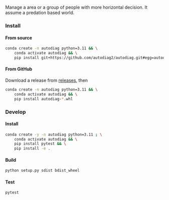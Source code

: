 Manage a area or a group of people with more horizontal decision.
It assume a predation based world.
### Install
#### From source
```bash
conda create -n autodiag python=3.11 && \
    conda activate autodiag && \
    pip install git+https://github.com/autodiag2/autodiag.git#egg=autodiag
```
#### From GitHub
Download a release from [releases](https://github.com/autodiag2/autodiag/releases), then
```bash
conda create -n autodiag python=3.11 && \
    conda activate autodiag && \
    pip install autodiag-*.whl
```

### Develop
#### Install
```bash
conda create -y -n autodiag python=3.11 ; \
    conda activate autodiag && \
    pip install pytest && \
    pip install -e .
```
#### Build
```bash
python setup.py sdist bdist_wheel
```
#### Test
```bash
pytest
```